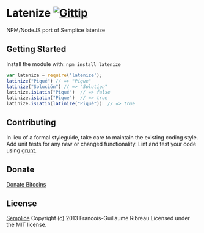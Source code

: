 # Latenize [![Gittip](http://badgr.co/gittip/fgribreau.png)](https://www.gittip.com/fgribreau/)

NPM/NodeJS port of Semplice latenize

## Getting Started
Install the module with: `npm install latenize`

```javascript
var latenize = require('latenize');
latinize("Piqué") // => "Pique"
latinize("Solución") // => "Solution"
latinize.isLatin("Piqué")  // => false
latinize.isLatin("Pique")  // => true
latinize.isLatin(latinize("Piqué"))  // => true
```

## Contributing
In lieu of a formal styleguide, take care to maintain the existing coding style. Add unit tests for any new or changed functionality. Lint and test your code using [grunt](https://github.com/cowboy/grunt).

## Donate
[Donate Bitcoins](https://coinbase.com/checkouts/fc3041b9d8116e0b98e7d243c4727a30)

## License
[Semplice](http://semplicewebsites.com/removing-accents-javascript)
Copyright (c) 2013 Francois-Guillaume Ribreau
Licensed under the MIT license.
